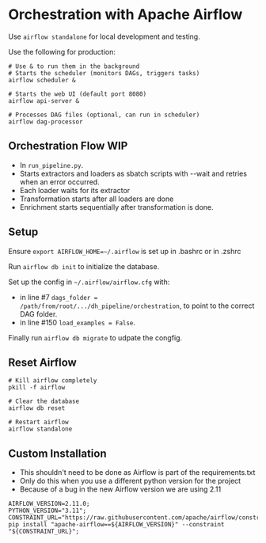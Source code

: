 # Orchestration with Apache Airflow

Use `airflow standalone` for local development and testing.

Use the following for production:

```
# Use & to run them in the background
# Starts the scheduler (monitors DAGs, triggers tasks)
airflow scheduler &

# Starts the web UI (default port 8080)
airflow api-server &

# Processes DAG files (optional, can run in scheduler)
airflow dag-processor 
```

## Orchestration Flow WIP

- In `run_pipeline.py`.
- Starts extractors and loaders as sbatch scripts with --wait and retries when an error occurred.
- Each loader waits for its extractor
- Transformation starts after all loaders are done
- Enrichment starts sequentially after transformation is done.

## Setup

Ensure `export AIRFLOW_HOME=~/.airflow` is set up in .bashrc or in .zshrc

Run `airflow db init` to initialize the database.

Set up the config in `~/.airflow/airflow.cfg` with:

- in line #7 `dags_folder = /path/from/root/.../dh_pipeline/orchestration`, to point to the correct DAG folder.
- in line #150 `load_examples = False`.

Finally run `airflow db migrate` to udpate the congfig.

## Reset Airflow

```
# Kill airflow completely
pkill -f airflow

# Clear the database
airflow db reset

# Restart airflow
airflow standalone
```

## Custom Installation

* This shouldn't need to be done as Airflow is part of the requirements.txt
* Only do this when you use a different python version for the project
* Because of a bug in the new Airflow version we are using 2.11

```
AIRFLOW_VERSION=2.11.0;
PYTHON_VERSION="3.11";
CONSTRAINT_URL="https://raw.githubusercontent.com/apache/airflow/constraints-${AIRFLOW_VERSION}/constraints-${PYTHON_VERSION}.txt";
pip install "apache-airflow==${AIRFLOW_VERSION}" --constraint "${CONSTRAINT_URL}";
```